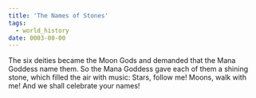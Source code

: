 ```yaml
---
title: 'The Names of Stones'
tags:
  - world_history
date: 0003-00-00
---
```

The six deities became the Moon Gods and demanded that the Mana Goddess name them. So the Mana Goddess gave each of them a shining stone, which filled the air with music: Stars, follow me! Moons, walk with me! And we shall celebrate your names!